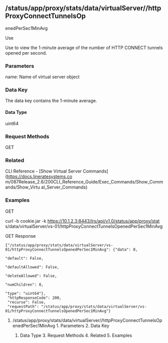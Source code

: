 ## /status/app/proxy/stats/data/virtualServer/<name>/httpProxyConnectTunnelsOp
enedPerSec1MinAvg

Use

Use to view the 1-minute average of the number of HTTP CONNECT tunnels opened
per second.

### Parameters

name: Name of virtual server object

### Data Key

The data key contains the 1-minute average.

#### Data Type

uint64

### Request Methods

GET

### Related

CLI Reference - [Show Virtual Server Commands](https://docs.lineratesystems.co
m/087Release_2.6/200CLI_Reference_Guide/Exec_Commands/Show_Commands/Show_Virtu
al_Server_Commands)

### Examples

GET

curl -b cookie.jar -k https://10.1.2.3:8443/lrs/api/v1.0/status/app/proxy/stat
s/data/virtualServer/vs-01/httpProxyConnectTunnelsOpenedPerSec1MinAvg

GET Response

    
    
    {"/status/app/proxy/stats/data/virtualServer/vs-01/httpProxyConnectTunnelsOpenedPerSec1MinAvg": {"data": 0,
                                                                                                   "default": False,
                                                                                                   "defaultAllowed": False,
                                                                                                   "deleteAllowed": False,
                                                                                                   "numChildren": 0,
                                                                                                   "type": "uint64"},
     "httpResponseCode": 200,
     "recurse": False,
     "requestPath": "/status/app/proxy/stats/data/virtualServer/vs-01/httpProxyConnectTunnelsOpenedPerSec1MinAvg"}
    

  1. /status/app/proxy/stats/data/virtualServer/<name>/httpProxyConnectTunnelsOpenedPerSec1MinAvg
    1. Parameters
    2. Data Key
      1. Data Type
    3. Request Methods
    4. Related
    5. Examples

